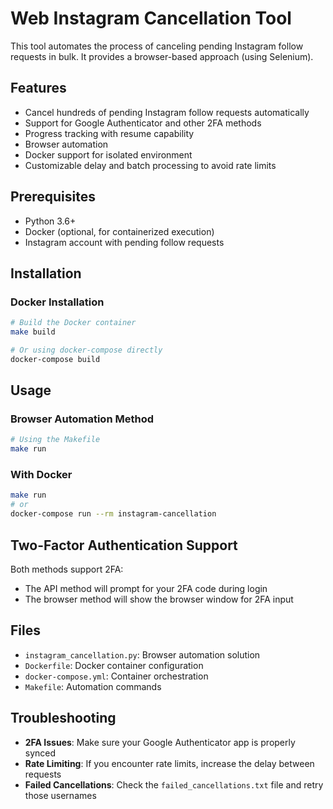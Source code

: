 # Web Instagram Cancellation Tool

This tool automates the process of canceling pending Instagram follow requests in bulk. It provides a browser-based approach (using Selenium).

## Features

- Cancel hundreds of pending Instagram follow requests automatically
- Support for Google Authenticator and other 2FA methods
- Progress tracking with resume capability
- Browser automation
- Docker support for isolated environment
- Customizable delay and batch processing to avoid rate limits

## Prerequisites

- Python 3.6+
- Docker (optional, for containerized execution)
- Instagram account with pending follow requests

## Installation



### Docker Installation

```bash
# Build the Docker container
make build

# Or using docker-compose directly
docker-compose build
```

## Usage

### Browser Automation Method

```bash
# Using the Makefile
make run
```

### With Docker

```bash
make run
# or
docker-compose run --rm instagram-cancellation
```

## Two-Factor Authentication Support

Both methods support 2FA:
- The API method will prompt for your 2FA code during login
- The browser method will show the browser window for 2FA input

## Files

- `instagram_cancellation.py`: Browser automation solution
- `Dockerfile`: Docker container configuration
- `docker-compose.yml`: Container orchestration
- `Makefile`: Automation commands

## Troubleshooting

- **2FA Issues**: Make sure your Google Authenticator app is properly synced
- **Rate Limiting**: If you encounter rate limits, increase the delay between requests
- **Failed Cancellations**: Check the `failed_cancellations.txt` file and retry those usernames
